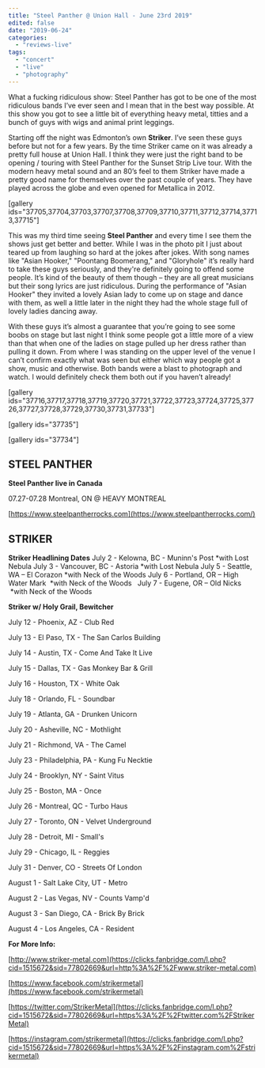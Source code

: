 ```yaml
---
title: "Steel Panther @ Union Hall - June 23rd 2019"
edited: false
date: "2019-06-24"
categories:
  - "reviews-live"
tags:
  - "concert"
  - "live"
  - "photography"
---
```


What a fucking ridiculous show: Steel Panther has got to be one of the most ridiculous bands I’ve ever seen and I mean that in the best way possible. At this show you got to see a little bit of everything heavy metal, titties and a bunch of guys with wigs and animal print leggings.

Starting off the night was Edmonton’s own **Striker**. I’ve seen these guys before but not for a few years. By the time Striker came on it was already a pretty full house at Union Hall. I think they were just the right band to be opening / touring with Steel Panther for the Sunset Strip Live tour. With the modern heavy metal sound and an 80’s feel to them Striker have made a pretty good name for themselves over the past couple of years. They have played across the globe and even opened for Metallica in 2012.

\[gallery ids="37705,37704,37703,37707,37708,37709,37710,37711,37712,37714,37713,37715"\]


This was my third time seeing **Steel Panther** and every time I see them the shows just get better and better. While I was in the photo pit I just about teared up from laughing so hard at the jokes after jokes. With song names like "Asian Hooker," "Poontang Boomerang," and "Gloryhole" it’s really hard to take these guys seriously, and they're definitely going to offend some people. It’s kind of the beauty of them though – they are all great musicians but their song lyrics are just ridiculous. During the performance of "Asian Hooker" they invited a lovely Asian lady to come up on stage and dance with them, as well a little later in the night they had the whole stage full of lovely ladies dancing away.

With these guys it’s almost a guarantee that you’re going to see some boobs on stage but last night I think some people got a little more of a view than that when one of the ladies on stage pulled up her dress rather than pulling it down. From where I was standing on the upper level of the venue I can’t confirm exactly what was seen but either which way people got a show, music and otherwise. Both bands were a blast to photograph and watch. I would definitely check them both out if you haven’t already!

\[gallery ids="37716,37717,37718,37719,37720,37721,37722,37723,37724,37725,37726,37727,37728,37729,37730,37731,37733"\]

\[gallery ids="37735"\]

\[gallery ids="37734"\]

## STEEL PANTHER

**Steel Panther live in Canada**

07.27-07.28 Montreal, ON @ HEAVY MONTREAL 

[https://www.steelpantherrocks.com](https://www.steelpantherrocks.com/)

## STRIKER

**Striker Headlining Dates**
July 2 - Kelowna, BC - Muninn's Post \*with Lost Nebula
July 3 - Vancouver, BC - Astoria \*with Lost Nebula
July 5 - Seattle, WA – El Corazon \*with Neck of the Woods
July 6 - Portland, OR – High Water Mark  \*with Neck of the Woods  
July 7 - Eugene, OR – Old Nicks  \*with Neck of the Woods


**Striker w/ Holy Grail, Bewitcher**

July 12 - Phoenix, AZ - Club Red

July 13 - El Paso, TX - The San Carlos Building

July 14 - Austin, TX - Come And Take It Live

July 15 - Dallas, TX - Gas Monkey Bar & Grill

July 16 - Houston, TX - White Oak

July 18 - Orlando, FL - Soundbar

July 19 - Atlanta, GA - Drunken Unicorn

July 20 - Asheville, NC - Mothlight

July 21 - Richmond, VA - The Camel

July 23 - Philadelphia, PA - Kung Fu Necktie

July 24 - Brooklyn, NY - Saint Vitus

July 25 - Boston, MA - Once

July 26 - Montreal, QC - Turbo Haus

July 27 - Toronto, ON - Velvet Underground

July 28 - Detroit, MI - Small's

July 29 - Chicago, IL - Reggies

July 31 - Denver, CO - Streets Of London

August 1 - Salt Lake City, UT - Metro

August 2 - Las Vegas, NV - Counts Vamp'd

August 3 - San Diego, CA - Brick By Brick

August 4 - Los Angeles, CA - Resident 

**For More Info:**

[http://www.striker-metal.com](https://clicks.fanbridge.com/l.php?cid=1515672&sid=77802669&url=http%3A%2F%2Fwww.striker-metal.com)

[https://www.facebook.com/strikermetal](https://www.facebook.com/strikermetal)

[https://twitter.com/StrikerMetal](https://clicks.fanbridge.com/l.php?cid=1515672&sid=77802669&url=https%3A%2F%2Ftwitter.com%2FStrikerMetal)

[https://instagram.com/strikermetal](https://clicks.fanbridge.com/l.php?cid=1515672&sid=77802669&url=https%3A%2F%2Finstagram.com%2Fstrikermetal)
